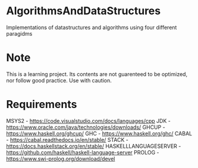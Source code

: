 # AlgorithmsAndDataStructures
Implementations of datastructures and algorithms using four different paragidms 

# Note 
This is a learning project. 
Its contents are not guarenteed to be optimized, nor follow good practice. 
Use with caution.

# Requirements
MSYS2 - https://code.visualstudio.com/docs/languages/cpp 
JDK - https://www.oracle.com/java/technologies/downloads/ 
GHCUP - https://www.haskell.org/ghcup/ 
GHC - https://www.haskell.org/ghc/ 
CABAL - https://cabal.readthedocs.io/en/stable/ 
STACK - https://docs.haskellstack.org/en/stable/ 
HASKELLLANGUAGESERVER - https://github.com/haskell/haskell-language-server 
PROLOG - https://www.swi-prolog.org/download/devel 
